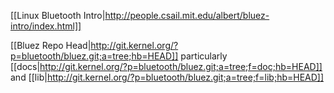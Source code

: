 [[Linux Bluetooth Intro|http://people.csail.mit.edu/albert/bluez-intro/index.html]]

[[Bluez Repo Head|http://git.kernel.org/?p=bluetooth/bluez.git;a=tree;hb=HEAD]] particularly [[docs|http://git.kernel.org/?p=bluetooth/bluez.git;a=tree;f=doc;hb=HEAD]] and [[lib|http://git.kernel.org/?p=bluetooth/bluez.git;a=tree;f=lib;hb=HEAD]]
